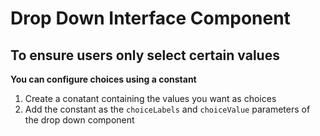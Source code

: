 # Drop Down Interface Component

## To ensure users only select certain values
**You can configure choices using a constant**
1. Create a conatant containing the values you want as choices
2. Add the constant as the `choiceLabels` and `choiceValue` parameters of the drop down component